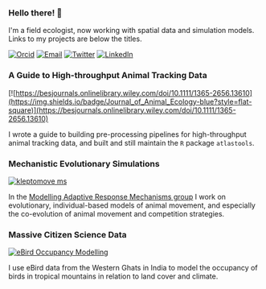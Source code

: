 ### Hello there! 👋

I'm a field ecologist, now working with spatial data and simulation models. Links to my projects are below the titles.

[![Orcid](https://img.shields.io/badge/Orcid-gray?style=flat-square&logo=ORCID)](https://orcid.org/0000-0001-5294-7819)
[![Email](https://img.shields.io/badge/Email-p.r.gupte@rug.nl-blue?style=flat-square)](mailto:p.r.gupte@rug.nl)
[![Twitter](https://img.shields.io/badge/Twitter-9cf?style=flat-square&logo=Twitter)](http://twitter.com/pratikunterwegs)
[![LinkedIn](https://img.shields.io/badge/LinkedIn-informational?style=flat-square&logo=LinkedIn)](https://www.linkedin.com/in/pratik-gupte-8660643b/)


### A Guide to High-throughput Animal Tracking Data

[![https://besjournals.onlinelibrary.wiley.com/doi/10.1111/1365-2656.13610](https://img.shields.io/badge/Journal_of_Animal_Ecology-blue?style=flat-square)](https://besjournals.onlinelibrary.wiley.com/doi/10.1111/1365-2656.13610)

I wrote a guide to building pre-processing pipelines for high-throughput animal tracking data, and built and still maintain the `R` package `atlastools`.

### Mechanistic Evolutionary Simulations

[![kleptomove ms](https://img.shields.io/badge/Github-Coevolution_Movement_Competition-blue?style=flat-square)](github.com/pratikunterwegs/eBirdOccupancy)

In the [Modelling Adaptive Response Mechanisms group](marmgroup.eu) I work on evolutionary, individual-based models of animal movement, and especially the co-evolution of animal movement and competition strategies.


### Massive Citizen Science Data

[![eBird Occupancy Modelling](https://img.shields.io/badge/Github-eBird_Occupancy_Modelling-blue?style=flat-square)](https://github.com/pratikunterwegs/hillybirds)

I use eBird data from the Western Ghats in India to model the occupancy of birds in tropical mountains in relation to land cover and climate.
